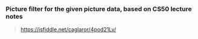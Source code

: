 ### Picture filter for the given picture data, based on CS50 lecture notes

> https://jsfiddle.net/caglaror/4pod21Lv/

